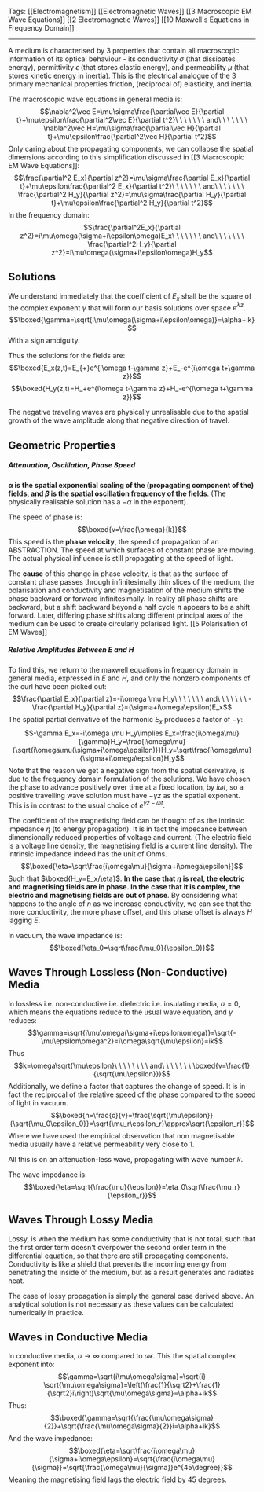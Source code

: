 Tags: [[Electromagnetism]] [[Electromagnetic Waves]] [[3 Macroscopic EM Wave Equations]] [[2 Electromagnetic Waves]] [[10 Maxwell's Equations in Frequency Domain]]
___
A medium is characterised by 3 properties that contain all macroscopic information of its optical behaviour - its conductivity $\sigma$ (that dissipates energy), permittivity $\epsilon$ (that stores elastic energy), and permeability $\mu$ (that stores kinetic energy in inertia). This is the electrical analogue of the 3 primary mechanical properties friction, (reciprocal of) elasticity, and inertia. 

The macroscopic wave equations in general media is: 
$$\nabla^2\vec E=\mu\sigma\frac{\partial\vec E}{\partial t}+\mu\epsilon\frac{\partial^2\vec E}{\partial t^2}\ \ \ \ \ \ \ and\ \ \ \ \ \ \ \nabla^2\vec H=\mu\sigma\frac{\partial\vec H}{\partial t}+\mu\epsilon\frac{\partial^2\vec H}{\partial t^2}$$
Only caring about the propagating components, we can collapse the spatial dimensions according to this simplification discussed in [[3 Macroscopic EM Wave Equations]]:
$$\frac{\partial^2 E_x}{\partial z^2}=\mu\sigma\frac{\partial E_x}{\partial t}+\mu\epsilon\frac{\partial^2 E_x}{\partial t^2}\ \ \ \ \ \ \ and\ \ \ \ \ \ \ \frac{\partial^2 H_y}{\partial z^2}=\mu\sigma\frac{\partial H_y}{\partial t}+\mu\epsilon\frac{\partial^2 H_y}{\partial t^2}$$
In the frequency domain: 
$$\frac{\partial^2E_x}{\partial z^2}=i\mu\omega(\sigma+i\epsilon\omega)E_x\ \ \ \ \ \ \ and\ \ \ \ \ \ \ \frac{\partial^2H_y}{\partial z^2}=i\mu\omega(\sigma+i\epsilon\omega)H_y$$
## Solutions
We understand immediately that the coefficient of $E_x$ shall be the square of the complex exponent $\gamma$ that will form our basis solutions over space $e^{\lambda z}$. 
$$\boxed{\gamma=\sqrt{i\mu\omega(\sigma+i\epsilon\omega)}=\alpha+ik}$$
With a sign ambiguity. 

Thus the solutions for the fields are:
$$\boxed{E_x(z,t)=E_{+}e^{i\omega t-\gamma z}+E_-e^{i\omega t+\gamma z}}$$
$$\boxed{H_y(z,t)=H_+e^{i\omega t-\gamma z}+H_-e^{i\omega t+\gamma z}}$$

The negative traveling waves are physically unrealisable due to the spatial growth of the wave amplitude along that negative direction of travel. 
## Geometric Properties
##### Attenuation, Oscillation, Phase Speed
**$\alpha$ is the spatial exponential scaling of the (propagating component of the) fields, and $\beta$ is the spatial oscillation frequency of the fields**. (The physically realisable solution has a $-\alpha$ in the exponent). 

The speed of phase is:
$$\boxed{v=\frac{\omega}{k}}$$
This speed is the **phase velocity**, the speed of propagation of an ABSTRACTION. The speed at which surfaces of constant phase are moving. The actual physical influence is still propagating at the speed of light. 

The **cause** of this change in phase velocity, is that as the surface of constant phase passes through infinitesimally thin slices of the medium, the polarisation and conductivity and magnetisation of the medium shifts the phase backward or forward infinitesimally. In reality all phase shifts are backward, but a shift backward beyond a half cycle $\pi$ appears to be a shift forward. Later, differing phase shifts along different principal axes of the medium can be used to create circularly polarised light. [[5 Polarisation of EM Waves]]
##### Relative Amplitudes Between $E$ and $H$
To find this, we return to the maxwell equations in frequency domain in general media, expressed in $E$ and $H$, and only the nonzero components of the curl have been picked out:
$$\frac{\partial E_x}{\partial z}=-i\omega \mu H_y\ \ \ \ \ \ \ and\ \ \ \ \ \ \ -\frac{\partial H_y}{\partial z}=(\sigma+i\omega\epsilon)E_x$$
The spatial partial derivative of the harmonic $E_x$ produces a factor of $-\gamma$:
$$-\gamma E_x=-i\omega \mu H_y\implies E_x=\frac{i\omega\mu}{\gamma}H_y=\frac{i\omega\mu}{\sqrt{i\omega\mu(\sigma+i\omega\epsilon)}}H_y=\sqrt\frac{i\omega\mu}{\sigma+i\omega\epsilon}H_y$$
Note that the reason we get a negative sign from the spatial derivative, is due to the frequency domain formulation of the solutions. We have chosen the phase to advance positively over time at a fixed location, by $i\omega t$, so a positive travelling wave solution must have $-\gamma z$ as the spatial exponent. This is in contrast to the usual choice of $e^{\gamma z-\omega t}$. 

The coefficient of the magnetising field can be thought of as the intrinsic impedance $\eta$ (to energy propagation). It is in fact the impedance between dimensionally reduced properties of voltage and current. (The electric field is a voltage line density, the magnetising field is a current line density). The intrinsic impedance indeed has the unit of Ohms. 
$$\boxed{\eta=\sqrt\frac{i\omega\mu}{\sigma+i\omega\epsilon}}$$
Such that $\boxed{H_y=E_x/\eta}$. **In the case that $\eta$ is real, the electric and magnetising fields are in phase. In the case that it is complex, the electric and magnetising fields are out of phase**. By considering what happens to the angle of $\eta$ as we increase conductivity, we can see that the more conductivity, the more phase offset, and this phase offset is always $H$ lagging $E$. 

In vacuum, the wave impedance is:
$$\boxed{\eta_0=\sqrt\frac{\mu_0}{\epsilon_0}}$$
## Waves Through Lossless (Non-Conductive) Media
In lossless i.e. non-conductive i.e. dielectric i.e. insulating media, $\sigma=0$, which means the equations reduce to the usual wave equation, and $\gamma$ reduces: 
$$\gamma=\sqrt{i\mu\omega(\sigma+i\epsilon\omega)}=\sqrt{-\mu\epsilon\omega^2}=i\omega\sqrt{\mu\epsilon}=ik$$
Thus 
$$k=\omega\sqrt{\mu\epsilon}\ \ \ \ \ \ \ \ and\ \ \ \ \ \ \ \boxed{v=\frac{1}{\sqrt{\mu\epsilon}}}$$
Additionally, we define a factor that captures the change of speed. It is in fact the reciprocal of the relative speed of the phase compared to the speed of light in vacuum. 
$$\boxed{n=\frac{c}{v}=\frac{\sqrt{\mu\epsilon}}{\sqrt{\mu_0\epsilon_0}}=\sqrt{\mu_r\epsilon_r}\approx\sqrt{\epsilon_r}}$$
Where we have used the empirical observation that non magnetisable media usually have a relative permeability very close to 1. 

All this is on an attenuation-less wave, propagating with wave number $k$. 

The wave impedance is: 
$$\boxed{\eta=\sqrt{\frac{\mu}{\epsilon}}=\eta_0\sqrt\frac{\mu_r}{\epsilon_r}}$$
## Waves Through Lossy Media
Lossy, is when the medium has some conductivity that is not total, such that the first order term doesn't overpower the second order term in the differential equation, so that there are still propagating components. Conductivity is like a shield that prevents the incoming energy from penetrating the inside of the medium, but as a result generates and radiates heat. 

The case of lossy propagation is simply the general case derived above. An analytical solution is not necessary as these values can be calculated numerically in practice. 
## Waves in Conductive Media
In conductive media, $\sigma\rightarrow\infty$ compared to $\omega\epsilon$. This the spatial complex exponent into:
$$\gamma=\sqrt{i\mu\omega\sigma}=\sqrt{i} \sqrt{\mu\omega\sigma}=\left(\frac{1}{\sqrt2}+\frac{1}{\sqrt2}i\right)\sqrt{\mu\omega\sigma}=\alpha+ik$$
Thus:
$$\boxed{\gamma=\sqrt{\frac{\mu\omega\sigma}{2}}+\sqrt{\frac{\mu\omega\sigma}{2}}i=\alpha+ik}$$
And the wave impedance: 
$$\boxed{\eta=\sqrt\frac{i\omega\mu}{\sigma+i\omega\epsilon}=\sqrt{\frac{i\omega\mu}{\sigma}}=\sqrt{\frac{\omega\mu}{\sigma}}e^{45\degree}}$$
Meaning the magnetising field lags the electric field by 45 degrees. 